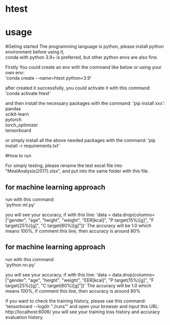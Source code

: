 # htest

# usage

#Geting started
The programming language is python, please install python environment before using it,  
conda with python 3.9+ is preferred, but other python envs are also fine.  

Firstly You could create an env with the command like below or using your own env:  
'conda create --name=htest python=3.9'   

after created it successfully, you could activate it with this command:
'conda activate htest'

and then install the necessary packages with the command: 'pip install xxx': 
pandas  
scikit-learn  
pytorch  
torch_optimizer  
tensorboard  

or simply install all the above needed packages with the command: 'pip install -r requirements.txt' 

#How to run

For simply testing, please rename the test excel file into "MealAnalysis(2017).xlsx", and put into the same folder with this file. 

## for machine learning approach

run with this command:  
'python ml.py'

you will see your accuracy, if with this line:
'data = data.drop(columns=["gender", "age", "height", "weight", "EER[kcal]", "P target(15%)[g]", "F target(25%)[g]", "C target(60%)[g]"])'
The accuracy will be 1.0 which means 100%, if comment this line, then accuracy is around 80%  

## for machine learning approach

run with this command:  
'python nn.py'

you will see your accuracy, if with this line:
'data = data.drop(columns=["gender", "age", "height", "weight", "EER[kcal]", "P target(15%)[g]", "F target(25%)[g]", "C target(60%)[g]"])'
The accuracy will be 1.0 which means 100%, if comment this line, then accuracy is around 80% 

if you want to check the training history, please use this command:
'tensorboard --logdir "./runs"'
and open your browser and input this URL:  
http://localhost:6006/
you will see your training loss history and accuracy evaluation history.







